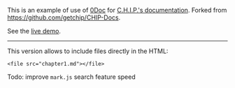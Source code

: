 This is an example of use of [0Doc](https://github.com/josephernest/0Doc) for [C.H.I.P.'s documentation](http://docs.getchip.com/chip.html). Forked from https://github.com/getchip/CHIP-Docs.

See the [live demo](https://josephernest.github.io/0Doc-chip).

___

This version allows to include files directly in the HTML:

    <file src="chapter1.md"></file>

Todo: improve `mark.js` search feature speed